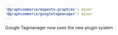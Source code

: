 ```yaml
---
'@graphcommerce/magento-graphcms': minor
'@graphcommerce/googletagmanager': minor
---
```


Google Tagmanager now uses the new plugin system
